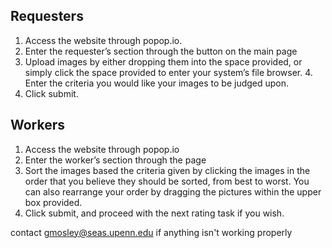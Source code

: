Requesters
----------
1. Access the website through popop.io.
2. Enter the requester’s section through the button on the main page 
3. Upload images by either dropping them into the space provided, or simply click the space provided to enter your system’s file browser. 4. Enter the criteria you would like your images to be judged upon. 
5. Click submit. 

Workers
--------
1. Access the website through popop.io
2. Enter the worker’s section through the page 
3. Sort the images based the criteria given by clicking the images in the order that you believe they should be sorted, from best to worst. You can also rearrange your order by dragging the pictures within the upper box provided. 
4. Click submit, and proceed with the next rating task if you wish. 

contact gmosley@seas.upenn.edu if anything isn't working properly
